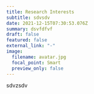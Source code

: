 ```yaml
---
title: Research Interests
subtitle: sdvsdv
date: 2021-12-15T07:30:53.076Z
summary: dsvfdfvf
draft: false
featured: false
external_link: "-"
image:
  filename: avatar.jpg
  focal_point: Smart
  preview_only: false
---
```

sdvzsdv